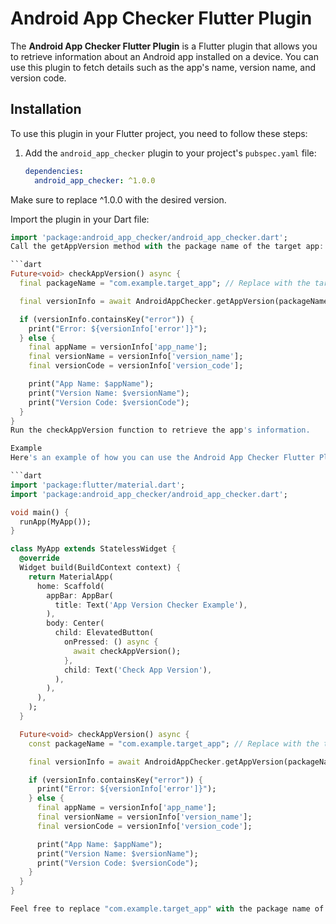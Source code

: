 # Android App Checker Flutter Plugin

The **Android App Checker Flutter Plugin** is a Flutter plugin that allows you to retrieve information about an Android app installed on a device. You can use this plugin to fetch details such as the app's name, version name, and version code.

## Installation

To use this plugin in your Flutter project, you need to follow these steps:

1. Add the `android_app_checker` plugin to your project's `pubspec.yaml` file:

   ```yaml
   dependencies:
     android_app_checker: ^1.0.0
Make sure to replace ^1.0.0 with the desired version.

Import the plugin in your Dart file:

  ```dart
  import 'package:android_app_checker/android_app_checker.dart';
  Call the getAppVersion method with the package name of the target app:

  ```dart
  Future<void> checkAppVersion() async {
    final packageName = "com.example.target_app"; // Replace with the target app's package name

    final versionInfo = await AndroidAppChecker.getAppVersion(packageName);

    if (versionInfo.containsKey("error")) {
      print("Error: ${versionInfo['error']}");
    } else {
      final appName = versionInfo['app_name'];
      final versionName = versionInfo['version_name'];
      final versionCode = versionInfo['version_code'];

      print("App Name: $appName");
      print("Version Name: $versionName");
      print("Version Code: $versionCode");
    }
  }
Run the checkAppVersion function to retrieve the app's information.

Example
Here's an example of how you can use the Android App Checker Flutter Plugin in your Flutter app:

  ```dart
  import 'package:flutter/material.dart';
  import 'package:android_app_checker/android_app_checker.dart';

  void main() {
    runApp(MyApp());
  }

  class MyApp extends StatelessWidget {
    @override
    Widget build(BuildContext context) {
      return MaterialApp(
        home: Scaffold(
          appBar: AppBar(
            title: Text('App Version Checker Example'),
          ),
          body: Center(
            child: ElevatedButton(
              onPressed: () async {
                await checkAppVersion();
              },
              child: Text('Check App Version'),
            ),
          ),
        ),
      );
    }

    Future<void> checkAppVersion() async {
      const packageName = "com.example.target_app"; // Replace with the target app's package name

      final versionInfo = await AndroidAppChecker.getAppVersion(packageName);

      if (versionInfo.containsKey("error")) {
        print("Error: ${versionInfo['error']}");
      } else {
        final appName = versionInfo['app_name'];
        final versionName = versionInfo['version_name'];
        final versionCode = versionInfo['version_code'];

        print("App Name: $appName");
        print("Version Name: $versionName");
        print("Version Code: $versionCode");
      }
    }
  }

Feel free to replace "com.example.target_app" with the package name of the app you want to check.
